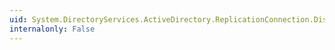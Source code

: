 ```yaml
---
uid: System.DirectoryServices.ActiveDirectory.ReplicationConnection.Dispose(System.Boolean)
internalonly: False
---
```

